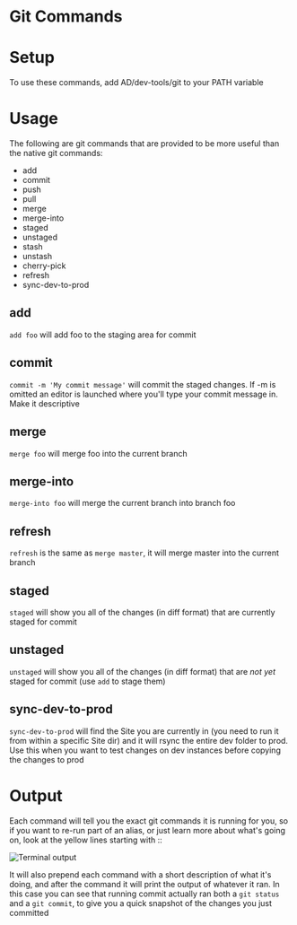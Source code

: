 Git Commands
==

# Setup

To use these commands, add AD/dev-tools/git to your PATH variable

# Usage

The following are git commands that are provided to be more useful than the native git commands:

* add
* commit
* push
* pull
* merge
* merge-into
* staged
* unstaged
* stash
* unstash
* cherry-pick
* refresh
* sync-dev-to-prod

## add
`add foo` will add foo to the staging area for commit

## commit
`commit -m 'My commit message'` will commit the staged changes. If -m is omitted an editor is launched where you'll type your commit message in. Make it descriptive

## merge
`merge foo` will merge foo into the current branch

## merge-into
`merge-into foo` will merge the current branch into branch foo

## refresh
`refresh` is the same as `merge master`, it will merge master into the current branch

## staged
`staged` will show you all of the changes (in diff format) that are currently staged for commit

## unstaged
`unstaged` will show you all of the changes (in diff format) that are *not yet* staged for commit (use `add` to stage them)

## sync-dev-to-prod
`sync-dev-to-prod` will find the Site you are currently in (you need to run it from within a specific Site dir) and it will rsync the entire dev folder to prod. Use this when you want to test changes on dev instances before copying the changes to prod

# Output

Each command will tell you the exact git commands it is running for you, so if you want to re-run part of an alias, or just learn more about what's going on, look at the yellow lines starting with ::

![Terminal output](https://i.imgur.com/Fm0WyrP.png "Terminal output")

It will also prepend each command with a short description of what it's doing, and after the command it will print the output of whatever it ran. In this case you can see that running commit actually ran both a `git status` and a `git commit`, to give you a quick snapshot of the changes you just committed

